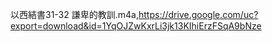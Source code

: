 以西結書31-32 謙卑的教訓.m4a,https://drive.google.com/uc?export=download&id=1YqOJZwKxrLi3jk13KIhiErzFSqA9bNze